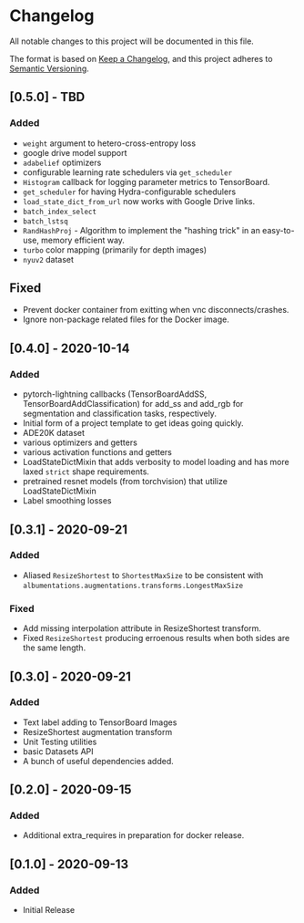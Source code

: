 # Changelog

All notable changes to this project will be documented in this file.

The format is based on [Keep a Changelog](https://keepachangelog.com/en/1.0.0/),
and this project adheres to [Semantic Versioning](https://semver.org/spec/v2.0.0.html).

## [0.5.0] - TBD
### Added
* `weight` argument to hetero-cross-entropy loss
* google drive model support
* `adabelief` optimizers
* configurable learning rate schedulers via `get_scheduler`
* `Histogram` callback for logging parameter metrics to TensorBoard.
* `get_scheduler` for having Hydra-configurable schedulers
* `load_state_dict_from_url` now works with Google Drive links.
* `batch_index_select`
* `batch_lstsq`
* `RandHashProj` - Algorithm to implement the "hashing trick" in an easy-to-use, memory efficient way.
* `turbo` color mapping (primarily for depth images)
* `nyuv2` dataset

## Fixed
* Prevent docker container from exitting when vnc disconnects/crashes.
* Ignore non-package related files for the Docker image.

## [0.4.0] - 2020-10-14
### Added
* pytorch-lightning callbacks (TensorBoardAddSS, TensorBoardAddClassification)
  for add_ss and add_rgb for segmentation and classification tasks, respectively.
* Initial form of a project template to get ideas going quickly.
* ADE20K dataset
* various optimizers and getters
* various activation functions and getters
* LoadStateDictMixin that adds verbosity to model loading and has more laxed
  `strict` shape requirements.
* pretrained resnet models (from torchvision) that utilize LoadStateDictMixin
* Label smoothing losses

## [0.3.1] - 2020-09-21
### Added
* Aliased `ResizeShortest` to `ShortestMaxSize` to be consistent with `albumentations.augmentations.transforms.LongestMaxSize`

### Fixed
* Add missing interpolation attribute in ResizeShortest transform.
* Fixed `ResizeShortest` producing erroenous results when both sides are the same length.

## [0.3.0] - 2020-09-21
### Added
+ Text label adding to TensorBoard Images
+ ResizeShortest augmentation transform
+ Unit Testing utilities
+ basic Datasets API
+ A bunch of useful dependencies added.

## [0.2.0] - 2020-09-15
### Added
* Additional extra_requires in preparation for docker release.

## [0.1.0] - 2020-09-13
### Added
* Initial Release
